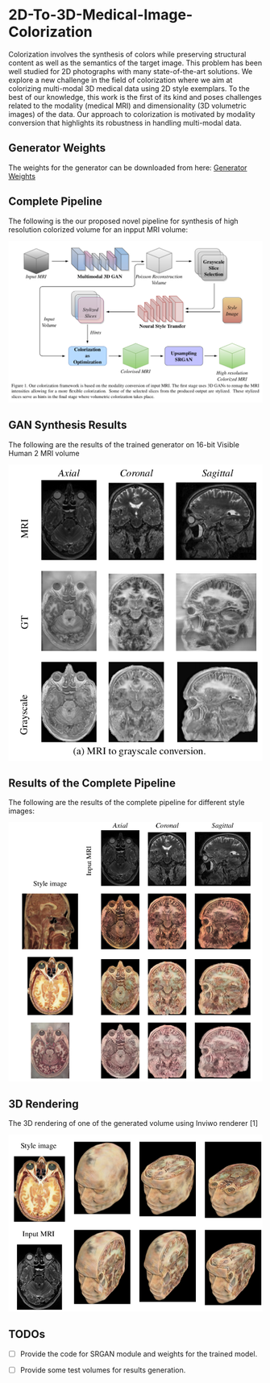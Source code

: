 # 2D-To-3D-Medical-Image-Colorization
Colorization involves the synthesis of colors while preserving structural content as well as the semantics of the target image. This problem has been well studied for 2D photographs with many state-of-the-art solutions. We explore a new challenge in the field of colorization where we aim at colorizing multi-modal 3D medical data using 2D style exemplars. To the best of our knowledge, this work is the first of its kind and poses challenges related to the modality (medical MRI) and dimensionality (3D volumetric images) of the data. Our approach to colorization is motivated by modality conversion that highlights its robustness in handling multi-modal data.

## Generator Weights
The weights for the generator can be downloaded from here: [Generator Weights]()

## Complete Pipeline
The following is the our proposed novel pipeline for synthesis of high resolution colorized volume for an inpput MRI volume:

![pipeline](./imgs/pipeline.png)

## GAN Synthesis Results
The following are the results of the trained generator on 16-bit Visible Human 2 MRI volume

![gan](https://github.com/graphics-research-group/2D-To-3D-Medical-Image-Colorization/blob/master/imgs/gan.png)

## Results of the Complete Pipeline
The following are the results of the complete pipeline for different style images:

![results](https://github.com/graphics-research-group/2D-To-3D-Medical-Image-Colorization/blob/master/imgs/generated.png)

## 3D Rendering
The 3D rendering of one of the generated volume using Inviwo renderer [1]

![render](https://github.com/graphics-research-group/2D-To-3D-Medical-Image-Colorization/blob/master/imgs/render.png)

## TODOs
- [ ] Provide the code for SRGAN module and weights for the trained model.
- [ ] Provide some test volumes for results generation.

